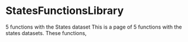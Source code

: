 # StatesFunctionsLibrary
5 functions with the States dataset
This is a page of 5 functions with the states datasets. These functions, 
